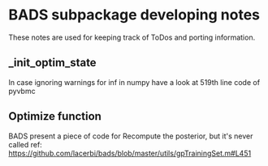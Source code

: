# BADS subpackage developing notes

These notes are used for keeping track of ToDos and porting information.

## _init_optim_state

In case ignoring warnings for inf in numpy have a look at 519th line code of pyvbmc


## Optimize function
BADS present a piece of code for Recompute the posterior, but it's never called ref: https://github.com/lacerbi/bads/blob/master/utils/gpTrainingSet.m#L451

